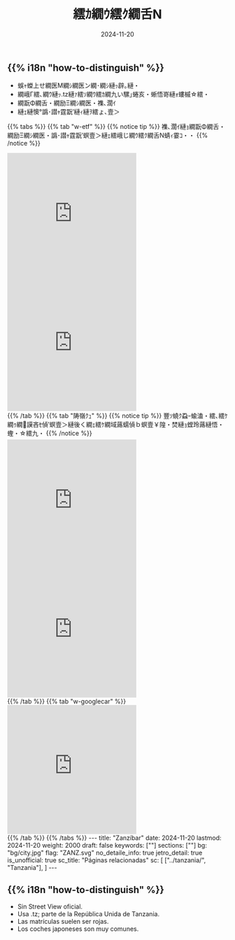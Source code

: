 ﻿---
title: "繧ｶ繝ｳ繧ｸ繝舌Ν"
date: 2024-11-20
lastmod: 2024-11-20
weight: 2000
draft: false
keywords: [""]
sections: [""]
bg: "bg/city.jpg"
flag: "ZANZ.svg"
no_detaile_info: true
jetro_detail: true
is_unofficial: true
sc_title: "髢｢騾｣繝壹・繧ｸ"
sc: [
    ["../tanzania/", "繧ｿ繝ｳ繧ｶ繝九い"],
    ]
---

<div class="main-desciption country-description">
    <h2 class="section-title">{{% i18n "how-to-distinguish" %}}</h2>
    <ul class="rule-list">
        <li class="no-evidence">蜈ｬ蠑上せ繝医Μ繝ｼ繝医ン繝･繝ｼ縺ｯ辟｡縺・</li>
        <li>繝峨Γ繧､繝ｳ縺ｯ<span class="quiz">.tz</span>縺ｧ繧ｿ繝ｳ繧ｶ繝九い騾｣蜷亥・蜥悟嵜縺ｫ螻槭☆繧・</li>
        <li>繝翫Φ繝舌・繝励Ξ繝ｼ繝医・<span class="quiz">襍､濶ｲ</span></li>
        <li>縺ｪ縺懊°譌･譛ｬ霆翫′縺ｨ縺ｦ繧ょ､壹＞</li>
    </ul>
</div>

{{% tabs %}}
{{% tab "w-etf" %}}
{{% notice tip %}}
<span class="quiz">襍､濶ｲ</span>縺ｮ繝翫Φ繝舌・繝励Ξ繝ｼ繝医・譌･譛ｬ霆翫′螟壹＞縺ｪ繧峨じ繝ｳ繧ｸ繝舌Ν蜻ｨ霎ｺ・・
{{% /notice %}}
<div class="googlemap-if">
<iframe src="https://www.google.com/maps/embed?pb=!4v1680527478873!6m8!1m7!1sCAoSLEFGMVFpcE5fYnBWcnpicnVBd0w0TmotVFBqNzRINkJBOU1tRE9yLVBweTNq!2m2!1d-5.245772456308569!2d39.76819274101717!3f179.59092317321551!4f-12.329262287670431!5f3.325193203789971" width="295" height="295" style="border:0;" allowfullscreen="" loading="lazy" referrerpolicy="no-referrer-when-downgrade"></iframe>
<iframe src="https://www.google.com/maps/embed?pb=!4v1680527882129!6m8!1m7!1sCAoSLEFGMVFpcE1aQmpaZXNybWpzOGpwa0MtSE92YTBiTUdpUHVrVmZEMVVwRWZt!2m2!1d-5.242579508995839!2d39.76789900412926!3f253.48767241880745!4f-15.592865941354532!5f3.215964657252985" width="295" height="295" style="border:0;" allowfullscreen="" loading="lazy" referrerpolicy="no-referrer-when-downgrade"></iframe>
</div>
{{% /tab %}}
{{% tab "陦嶺ｸｭ" %}}
{{% notice tip %}}
豐ｿ蟯ｸ蝨ｰ蝓溘・繧､繧ｹ繝ｩ繝謨吝ｾ偵′螟壹＞縺後く繝ｪ繧ｹ繝域蕗蠕偵ｂ螟壹￥隍・焚縺ｮ螳玲蕗縺悟・蟶・☆繧九・
{{% /notice %}}
<div class="googlemap-if">
<iframe src="https://www.google.com/maps/embed?pb=!4v1680527408826!6m8!1m7!1sCAoSLEFGMVFpcFBKeEJFTzFDWEZCSEZuc09TT3pZRlJKWml5OVpTVTJUMHNkbVh1!2m2!1d-5.246945421739359!2d39.76931674121288!3f11.493215953810735!4f-4.637225026354926!5f3.325193203789971" width="295" height="295" style="border:0;" allowfullscreen="" loading="lazy" referrerpolicy="no-referrer-when-downgrade"></iframe>
<iframe src="https://www.google.com/maps/embed?pb=!4v1680576210786!6m8!1m7!1sCAoSLEFGMVFpcE5KZXJ2M2FYWGh2Y0tteXp1STliMEk4RDA3aWdJYldVNnRHdndf!2m2!1d-5.247317166542542!2d39.76974236245915!3f77.23335088781994!4f-18.856992860924464!5f1.6905312204364065" width="295" height="295" style="border:0;" allowfullscreen="" loading="lazy" referrerpolicy="no-referrer-when-downgrade"></iframe>
</div>
{{% /tab %}}
{{% tab "w-googlecar" %}}
<div class="googlemap-if">
<iframe src="https://www.google.com/maps/embed?pb=!4v1680527231651!6m8!1m7!1sCAoSLEFGMVFpcE14ZUNmQ3dXTWZodkE0aU5ack8wUXlWc0tUR28yVnZFYkhicnRM!2m2!1d-6.162393877933622!2d39.18769980767328!3f358.902809115086!4f-89!5f0.4000000000000002" width="295" height="295" style="border:0;" allowfullscreen="" loading="lazy" referrerpolicy="no-referrer-when-downgrade"></iframe>
</div>
{{% /tab %}}
{{% /tabs %}}
---
title: "Zanzíbar"
date: 2024-11-20
lastmod: 2024-11-20
weight: 2000
draft: false
keywords: [""]
sections: [""]
bg: "bg/city.jpg"
flag: "ZANZ.svg"
no_detaile_info: true
jetro_detail: true
is_unofficial: true
sc_title: "Páginas relacionadas"
sc: [
    ["../tanzania/", "Tanzania"],
]
---

<div class="main-desciption country-description">
    <h2 class="section-title">{{% i18n "how-to-distinguish" %}}</h2>
    <ul class="rule-list">
        <li class="no-evidence">Sin Street View oficial.</li>
        <li>Usa <span class="quiz">.tz</span>; parte de la República Unida de Tanzania.</li>
        <li>Las matrículas suelen ser <span class="quiz">rojas</span>.</li>
        <li>Los coches japoneses son muy comunes.</li>
    </ul>
</div>
